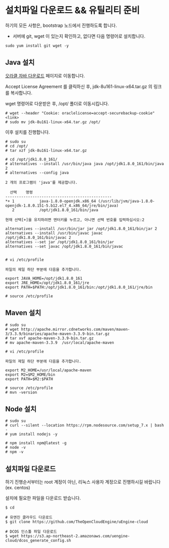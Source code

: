 # 설치파일 다운로드 && 유틸리티 준비

하기의 모든 사항은, bootstrap 노드에서 진행하도록 합니다.

- 서버에 git, wget 이 있는지 확인하고, 없다면 다음 명령어로 설치합니다.

```
sudo yum install git wget -y
```

## Java 설치

[오라클 자바 다운로드](http://www.oracle.com/technetwork/java/javase/downloads/jdk8-downloads-2133151.html) 페이지로 이동합니다.

Accept License Agreement 를 클릭하신 후, jdk-8u161-linux-x64.tar.gz 의 링크를 복사합니다.

wget 명령어로 다운받은 후, /opt/ 폴더로 이동시킵니다.

```
# wget --header "Cookie: oraclelicense=accept-securebackup-cookie" <link>
# sudo mv jdk-8u161-linux-x64.tar.gz /opt/
```

이후 설치를 진행합니다.

```
# sudo su
# cd /opt/
# tar xzf jdk-8u161-linux-x64.tar.gz

# cd /opt/jdk1.8.0_161/
# alternatives --install /usr/bin/java java /opt/jdk1.8.0_161/bin/java 2
# alternatives --config java

2 개의 프로그램이 'java'를 제공합니다.

  선택    명령
-----------------------------------------------
*+ 1           java-1.8.0-openjdk.x86_64 (/usr/lib/jvm/java-1.8.0-openjdk-1.8.0.151-5.b12.el7_4.x86_64/jre/bin/java)
   2           /opt/jdk1.8.0_161/bin/java

현재 선택[+]을 유지하려면 엔터키를 누르고, 아니면 선택 번호를 입력하십시오:2

alternatives --install /usr/bin/jar jar /opt/jdk1.8.0_161/bin/jar 2
alternatives --install /usr/bin/javac javac /opt/jdk1.8.0_161/bin/javac 2
alternatives --set jar /opt/jdk1.8.0_161/bin/jar
alternatives --set javac /opt/jdk1.8.0_161/bin/javac


# vi /etc/profile

파일의 제일 하단 부분에 다음을 추가합니다.

export JAVA_HOME=/opt/jdk1.8.0_161
export JRE_HOME=/opt/jdk1.8.0_161/jre
export PATH=$PATH:/opt/jdk1.8.0_161/bin:/opt/jdk1.8.0_161/jre/bin

# source /etc/profile
```

## Maven 설치

```
# sudo su
# wget http://apache.mirror.cdnetworks.com/maven/maven-3/3.3.9/binaries/apache-maven-3.3.9-bin.tar.gz
# tar xvf apache-maven-3.3.9-bin.tar.gz
# mv apache-maven-3.3.9  /usr/local/apache-maven

# vi /etc/profile

파일의 제일 하단 부분에 다음을 추가합니다.

export M2_HOME=/usr/local/apache-maven
export M2=$M2_HOME/bin
export PATH=$M2:$PATH

# source /etc/profile
# mvn -version
```

## Node 설치

```
# sudo su
# curl --silent --location https://rpm.nodesource.com/setup_7.x | bash -
# yum install nodejs -y

# npm install npm@latest -g
# node -v
# npm -v
```


## 설치파일 다운로드

하기 진행순서부터는 root 계정이 아닌, 리눅스 사용자 계정으로 진행하시길 바랍니다 (ex. centos)

설치에 필요한 파일을 다운로드 받습니다.

```
$ cd

# 유엔진 클라우드 다운로드
$ git clone https://github.com/TheOpenCloudEngine/uEngine-cloud

# DCOS 인스톨 파일 다운로드
$ wget https://s3.ap-northeast-2.amazonaws.com/uengine-cloud/dcos_generate_config.sh
```



